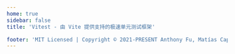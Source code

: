 ```yaml
---
home: true
sidebar: false
title: 'Vitest - 由 Vite 提供支持的极速单元测试框架'

footer: 'MIT Licensed | Copyright © 2021-PRESENT Anthony Fu, Matías Capeletto and Vitest contributors'
---
```


<Home />
